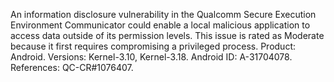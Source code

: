 An information disclosure vulnerability in the Qualcomm Secure Execution Environment Communicator could enable a local malicious application to access data outside of its permission levels. This issue is rated as Moderate because it first requires compromising a privileged process. Product: Android. Versions: Kernel-3.10, Kernel-3.18. Android ID: A-31704078. References: QC-CR#1076407.